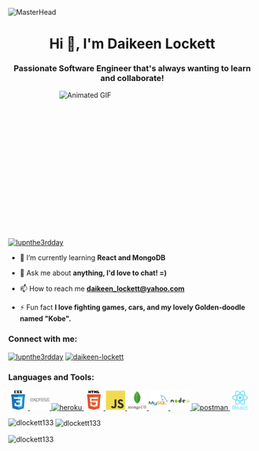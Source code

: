 ![MasterHead](https://qrangers.com/wp-content/uploads/2021/09/Banner-Introduction-to-3D-Animation.png)

<h1 align="center">Hi 👋, I'm Daikeen Lockett</h1>
<h3 align="center">Passionate Software Engineer that's always wanting to learn and collaborate!</h3>
<img align="right" width="400" height="300" src="https://i.pinimg.com/originals/78/e0/32/78e03222bd68257f931e619b13496e7c.gif" alt="Animated GIF">

<p align="left"> <a href="https://twitter.com/lupnthe3rdday" target="blank"><img src="https://img.shields.io/twitter/follow/lupnthe3rdday?logo=twitter&style=for-the-badge" alt="lupnthe3rdday" /></a> </p>

- 🌱 I’m currently learning **React and MongoDB**

- 💬 Ask me about **anything, I'd love to chat! =)**

- 📫 How to reach me **daikeen_lockett@yahoo.com**

- ⚡ Fun fact **I love fighting games, cars, and my lovely Golden-doodle named "Kobe".**

<h3 align="left">Connect with me:</h3>
<p align="left">
<a href="https://twitter.com/lupnthe3rdday" target="blank"><img align="center" src="https://raw.githubusercontent.com/rahuldkjain/github-profile-readme-generator/master/src/images/icons/Social/twitter.svg" alt="lupnthe3rdday" height="30" width="40" /></a>
<a href="https://linkedin.com/in/daikeen-lockett" target="blank"><img align="center" src="https://raw.githubusercontent.com/rahuldkjain/github-profile-readme-generator/master/src/images/icons/Social/linked-in-alt.svg" alt="daikeen-lockett" height="30" width="40" /></a>
</p>

<h3 align="left">Languages and Tools:</h3>
<p align="left"> <a href="https://www.w3schools.com/css/" target="_blank" rel="noreferrer"> <img src="https://raw.githubusercontent.com/devicons/devicon/master/icons/css3/css3-original-wordmark.svg" alt="css3" width="40" height="40"/> </a> <a href="https://expressjs.com" target="_blank" rel="noreferrer"> <img src="https://raw.githubusercontent.com/devicons/devicon/master/icons/express/express-original-wordmark.svg" alt="express" width="40" height="40"/> </a> <a href="https://heroku.com" target="_blank" rel="noreferrer"> <img src="https://www.vectorlogo.zone/logos/heroku/heroku-icon.svg" alt="heroku" width="40" height="40"/> </a> <a href="https://www.w3.org/html/" target="_blank" rel="noreferrer"> <img src="https://raw.githubusercontent.com/devicons/devicon/master/icons/html5/html5-original-wordmark.svg" alt="html5" width="40" height="40"/> </a> <a href="https://developer.mozilla.org/en-US/docs/Web/JavaScript" target="_blank" rel="noreferrer"> <img src="https://raw.githubusercontent.com/devicons/devicon/master/icons/javascript/javascript-original.svg" alt="javascript" width="40" height="40"/> </a> <a href="https://www.mongodb.com/" target="_blank" rel="noreferrer"> <img src="https://raw.githubusercontent.com/devicons/devicon/master/icons/mongodb/mongodb-original-wordmark.svg" alt="mongodb" width="40" height="40"/> </a> <a href="https://www.mysql.com/" target="_blank" rel="noreferrer"> <img src="https://raw.githubusercontent.com/devicons/devicon/master/icons/mysql/mysql-original-wordmark.svg" alt="mysql" width="40" height="40"/> </a> <a href="https://nodejs.org" target="_blank" rel="noreferrer"> <img src="https://raw.githubusercontent.com/devicons/devicon/master/icons/nodejs/nodejs-original-wordmark.svg" alt="nodejs" width="40" height="40"/> </a> <a href="https://postman.com" target="_blank" rel="noreferrer"> <img src="https://www.vectorlogo.zone/logos/getpostman/getpostman-icon.svg" alt="postman" width="40" height="40"/> </a> <a href="https://reactjs.org/" target="_blank" rel="noreferrer"> <img src="https://raw.githubusercontent.com/devicons/devicon/master/icons/react/react-original-wordmark.svg" alt="react" width="40" height="40"/> </a> </p>

<p><img align="left" src="https://github-readme-stats.vercel.app/api/top-langs?username=dlockett133&show_icons=true&locale=en&layout=compact" alt="dlockett133" /></p>

<p>&nbsp;<img align="center" src="https://github-readme-stats.vercel.app/api?username=dlockett133&show_icons=true&locale=en" alt="dlockett133" /></p>

<p><img align="center" src="https://github-readme-streak-stats.herokuapp.com/?user=dlockett133&" alt="dlockett133" /></p>
